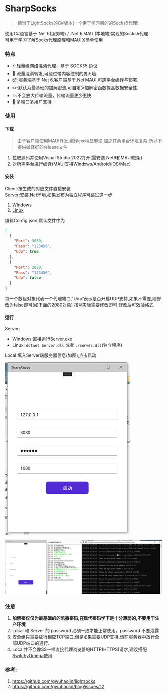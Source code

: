 # SharpSocks
> 相当于LightSocks的C#版本(一个用于学习目的的Socks5代理)
>   
 使用C#语言基于.Net 6(服务端) / .Net 6 MAUI(本地端)实现的Socks5代理  
 可用于学习了解Socks代理原理和MAUI的简单使用
### 特点  

- ⚡:轻量级网络混淆代理，基于 SOCKS5 协议.
- 🙈:流量混淆转发,可绕过带内容控制的防火墙.
- 📦️:服务端基于.Net 6,客户端基于.Net MAUI,可跨平台编译与部署.
- ✏️:默认为最基础的加解密流,可自定义加解密函数提高数据安全性.
- ✨:不会放大传输流量，传输流量更少更快.
- 🚀:多端口多用户支持.

### 使用
#### 下载
> 由于客户端使用MAUI开发,编译exe稍显麻烦,加之其余平台环境复杂,所以不提供编译好的release文件

1. 拉取源码并使用Visual Studio 2022打开(需安装.Net6和MAUI框架)  
2. 对所需平台进行编译(MAUI支持Windows/Android/IOS/Mac)
#### 安装
Client:按生成的对应文件直接安装  
Server:安装.Net环境,如果发布为独立程序可跳过这一步
1. [WIndows](https://dotnet.microsoft.com/learn/dotnet/hello-world-tutorial/install "WIndows")
2. [Linux](https://docs.microsoft.com/zh-cn/dotnet/core/install/linux-package-manager-centos7 "Linux")

编辑Config.json,默认文件中为
```json
[
  {
    "Port": 3080,
    "Pass": "123456",
    "Udp": true
  },
  {
    "Port": 2080,
    "Pass": "123456",
    "Udp": false
  }
]
```
每一个数组对象代表一个代理端口,"Udp"表示是否开启UDP支持,如果不需要,则修改为false即可(如下面的2080对象)
按照实际需要修改即可.修改后可[效验格式](https://www.bejson.com/)
#### 运行
Server:
- Windows:直接运行Server.exe
- Linux: `dotnet Server.dll` 或者 `./server.dll`(独立程序)

Local
填入Server端服务器信息(如图),点击启动

![Local](https://raw.githubusercontent.com/SmRiley/Imgs/master/SharpSocks/20220826114934.png)

![Server](https://raw.githubusercontent.com/SmRiley/Imgs/master/SharpSocks/20220826115141.png)
### 注意
1. **加解密仅仅为最基础的的凯撒密码,在现代密码学下是十分薄弱的,不要用于生产环境**
2. Local 和 Server 的 password 必须一致才能正常使用，password 不要泄露
3. 安全组只需要放行相应TCP端口,但是如果需要UDP支持,请在服务器中放行全部UDP端口的通行.
4. Local并不会像SS一样直接代理浏览器的HTTP(HTTPS)请求,建议搭配[SwitchyOmega](https://github.com/FelisCatus/SwitchyOmega "SwitchyOmega")使用.

### 参考:
1. https://github.com/gwuhaolin/lightsocks
2. https://github.com/gwuhaolin/blog/issues/12
